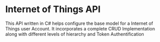 # Internet of Things API

This API written in C# helps configure the base model for a Internet of Things user Account.
It incorporates a complete CRUD Implementation along with different levels of hierarchy and Token Authentification

